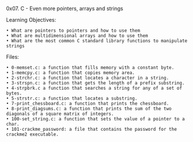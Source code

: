 ﻿0x07. C - Even more pointers, arrays and strings

Learning Objectives:

    • What are pointers to pointers and how to use them
    • What are multidimensional arrays and how to use them
    • What are the most common C standard library functions to manipulate strings

Files:

    • 0-memset.c: a function that fills memory with a constant byte.
    • 1-memcpy.c: a function that copies memory area.
    • 2-strchr.c: a function that locates a character in a string.
    • 3-strspn.c: a function that gets the length of a prefix substring.
    • 4-strpbrk.c a function that searches a string for any of a set of bytes.
    • 5-strstr.c: a function that locates a substring.
    • 7-print_chessboard.c: a function that prints the chessboard.
    • 8-print_diagsums.c: a function that prints the sum of the two diagonals of a square matrix of integers.
    • 100-set_string.c: a function that sets the value of a pointer to a char.
    • 101-crackme_password: a file that contains the password for the crackme2 executable.
